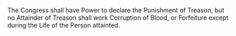The Congress shall have Power to declare the Punishment of Treason, but no Attainder of Treason shall work Corruption of Blood, or Forfeiture except during the Life of the Person attainted.
